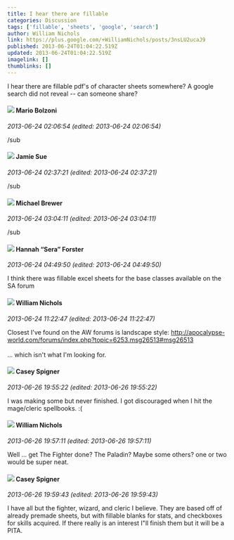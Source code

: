 ```yaml
---
title: I hear there are fillable
categories: Discussion
tags: ['fillable', 'sheets', 'google', 'search']
author: William Nichols
link: https://plus.google.com/+WilliamNichols/posts/3nsLU2ucaJ9
published: 2013-06-24T01:04:22.519Z
updated: 2013-06-24T01:04:22.519Z
imagelink: []
thumblinks: []
---
```


I hear there are fillable pdf&#39;s of character sheets somewhere? A google search did not reveal -- can someone share?
<div id='comment z12jgdzauxifxrpsk22chptzuqykv3tdv'>
  <h4><img src='{{site.baseurl}}//images/avatars/111410849027776487653_photo.jpg'> Mario Bolzoni</h4>
      <p><cite>2013-06-24 02:06:54 (edited: 2013-06-24 02:06:54)</cite></p>
        <p>/sub</p>
</div>
        

<div id='comment z12jgdzauxifxrpsk22chptzuqykv3tdv'>
  <h4><img src='{{site.baseurl}}//images/avatars/102594092714477303251_photo.jpg'> Jamie Sue</h4>
      <p><cite>2013-06-24 02:37:21 (edited: 2013-06-24 02:37:21)</cite></p>
        <p>/sub</p>
</div>
        

<div id='comment z12jgdzauxifxrpsk22chptzuqykv3tdv'>
  <h4><img src='{{site.baseurl}}//images/avatars/112812225356902612839_photo.jpg'> Michael Brewer</h4>
      <p><cite>2013-06-24 03:04:11 (edited: 2013-06-24 03:04:11)</cite></p>
        <p>/sub</p>
</div>
        

<div id='comment z12jgdzauxifxrpsk22chptzuqykv3tdv'>
  <h4><img src='{{site.baseurl}}//images/avatars/105149460475600709454_photo.jpg'> Hannah “Sera” Forster</h4>
      <p><cite>2013-06-24 04:49:50 (edited: 2013-06-24 04:49:50)</cite></p>
        <p>I think there was fillable excel sheets for the base classes available on the SA forum</p>
</div>
        

<div id='comment z12jgdzauxifxrpsk22chptzuqykv3tdv'>
  <h4><img src='{{site.baseurl}}//images/avatars/116087077877793003074_photo.jpg'> William Nichols</h4>
      <p><cite>2013-06-24 11:22:47 (edited: 2013-06-24 11:22:47)</cite></p>
        <p>Closest I&#39;ve found on the AW forums is landscape style: <a href="http://apocalypse-world.com/forums/index.php?topic=6253.msg26513#msg26513" class="ot-anchor">http://apocalypse-world.com/forums/index.php?topic=6253.msg26513#msg26513</a><br /><br />... which isn&#39;t what I&#39;m looking for.</p>
</div>
        

<div id='comment z12jgdzauxifxrpsk22chptzuqykv3tdv'>
  <h4><img src='{{site.baseurl}}//images/avatars/103355901649643568998_photo.jpg'> Casey Spigner</h4>
      <p><cite>2013-06-26 19:55:22 (edited: 2013-06-26 19:55:22)</cite></p>
        <p>I was making some but never finished. I got discouraged when I hit the mage/cleric spellbooks. :(</p>
</div>
        

<div id='comment z12jgdzauxifxrpsk22chptzuqykv3tdv'>
  <h4><img src='{{site.baseurl}}//images/avatars/116087077877793003074_photo.jpg'> William Nichols</h4>
      <p><cite>2013-06-26 19:57:11 (edited: 2013-06-26 19:57:11)</cite></p>
        <p>Well ... get The Fighter done? The Paladin? Maybe some others? one or two would be super neat.</p>
</div>
        

<div id='comment z12jgdzauxifxrpsk22chptzuqykv3tdv'>
  <h4><img src='{{site.baseurl}}//images/avatars/103355901649643568998_photo.jpg'> Casey Spigner</h4>
      <p><cite>2013-06-26 19:59:43 (edited: 2013-06-26 19:59:43)</cite></p>
        <p>I have all but the fighter, wizard, and cleric I believe. They are based off of already premade sheets, but with fillable blanks for stats, and checkboxes for skills acquired. If there really is an interest I&quot;ll finish them but it will be a PITA.</p>
</div>
        